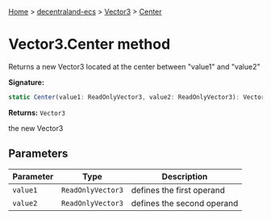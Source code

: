 [Home](./index) &gt; [decentraland-ecs](./decentraland-ecs.md) &gt; [Vector3](./decentraland-ecs.vector3.md) &gt; [Center](./decentraland-ecs.vector3.center.md)

# Vector3.Center method

Returns a new Vector3 located at the center between "value1" and "value2"

**Signature:**
```javascript
static Center(value1: ReadOnlyVector3, value2: ReadOnlyVector3): Vector3;
```
**Returns:** `Vector3`

the new Vector3

## Parameters

|  Parameter | Type | Description |
|  --- | --- | --- |
|  `value1` | `ReadOnlyVector3` | defines the first operand |
|  `value2` | `ReadOnlyVector3` | defines the second operand |

